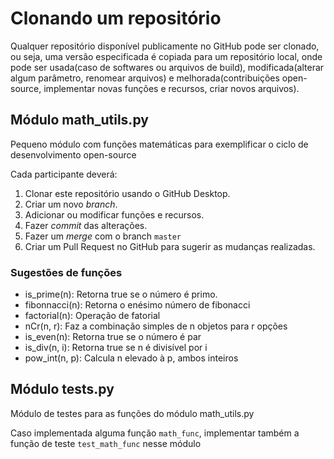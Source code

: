 # Clonando um repositório

Qualquer repositório disponível publicamente no GitHub pode ser clonado, ou seja, uma versão especificada é copiada para um repositório local, onde pode ser usada(caso de softwares ou arquivos de build), modificada(alterar algum parâmetro, renomear arquivos) e melhorada(contribuições open-source, implementar novas funções e recursos, criar novos arquivos).

## Módulo math_utils.py

Pequeno módulo com funções matemáticas para exemplificar o ciclo de desenvolvimento open-source

Cada participante deverá:

1. Clonar este repositório usando o GitHub Desktop.
2. Criar um novo *branch*.
3. Adicionar ou modificar funções e recursos.
4. Fazer *commit* das alterações.
5. Fazer um *merge* com o branch `master`
6. Criar um Pull Request no GitHub para sugerir as mudanças realizadas.

### Sugestões de funções

- is_prime(n): Retorna true se o número é primo.
- fibonnacci(n): Retorna o enésimo número de fibonacci
- factorial(n): Operação de fatorial
- nCr(n, r): Faz a combinação simples de n objetos para r opções
- is_even(n): Retorna true se o número é par
- is_div(n, i): Retorna true se n é divisível por i
- pow_int(n, p): Calcula n elevado à p, ambos inteiros

## Módulo tests.py

Módulo de testes para as funções do módulo math_utils.py

Caso implementada alguma função `math_func`, implementar também a função de teste `test_math_func` nesse módulo
